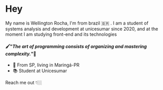 # Hey

My name is Wellington Rocha, I'm from brazil  🇧🇷 . I am a student of systems analysis and development at unicesumar since 2020, and at the moment I am studying front-end and its technologies

#### 🖌"_The art of programming consists of organizing and mastering complexity._"🔮

- 📍 From SP, living in Maringá-PR
- 📚 Student at Unicesumar

Reach me out 👇🏼

